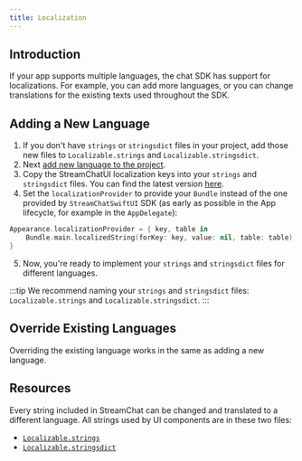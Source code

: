```yaml
---
title: Localization
---
```


## Introduction

If your app supports multiple languages, the chat SDK has support for localizations. For example, you can add more languages, or you can change translations for the existing texts used throughout the SDK.

## Adding a New Language

1. If you don't have `strings` or `stringsdict` files in your project, add those new files to `Localizable.strings` and `Localizable.stringsdict`.
2. Next [add new language to the project](https://developer.apple.com/documentation/xcode/adding-support-for-languages-and-regions).
3. Copy the StreamChatUI localization keys into your `strings` and `stringsdict` files. You can find the latest version [here](https://github.com/GetStream/stream-chat-swift/blob/main/Sources/StreamChatSwiftUI/Resources/en.lproj/).
4. Set the `localizationProvider` to provide your `Bundle` instead of the one provided by `StreamChatSwiftUI` SDK (as early as possible in the App lifecycle, for example in the `AppDelegate`):
```swift
Appearance.localizationProvider = { key, table in
    Bundle.main.localizedString(forKey: key, value: nil, table: table)
}
```
5. Now, you're ready to implement your `strings` and `stringsdict` files for different languages.

:::tip
We recommend naming your `strings` and `stringsdict` files: `Localizable.strings` and `Localizable.stringsdict`.
:::

## Override Existing Languages

Overriding the existing language works in the same as adding a new language.

## Resources

Every string included in StreamChat can be changed and translated to a different language. All strings used by UI components are in these two files:

- [`Localizable.strings`](https://github.com/GetStream/stream-chat-swiftui/blob/main/Sources/StreamChatSwiftUI/Resources/en.lproj/Localizable.strings) 
- [`Localizable.stringsdict`](https://github.com/GetStream/stream-chat-swiftui/blob/main/Sources/StreamChatSwiftUI/Resources/en.lproj/Localizable.stringsdict)
